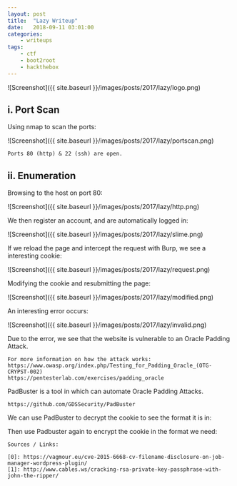 ```yaml
---
layout: post
title:	"Lazy Writeup"
date:	2018-09-11 03:01:00
categories:
    - writeups
tags:
    - ctf
    - boot2root
    - hackthebox
---
```

<head>
	<title> Lazy Writeup | HackTheBox </title>
</head>

![Screenshot]({{ site.baseurl }}/images/posts/2017/lazy/logo.png)

## i. Port Scan

Using nmap to scan the ports:

![Screenshot]({{ site.baseurl }}/images/posts/2017/lazy/portscan.png)

`Ports 80 (http) & 22 (ssh) are open.`

## ii. Enumeration

Browsing to the host on port 80:

![Screenshot]({{ site.baseurl }}/images/posts/2017/lazy/http.png)

We then register an account, and are automatically logged in:

![Screenshot]({{ site.baseurl }}/images/posts/2017/lazy/slime.png)

If we reload the page and intercept the request with Burp, we see a interesting cookie:

![Screenshot]({{ site.baseurl }}/images/posts/2017/lazy/request.png)

Modifying the cookie and resubmitting the page:

![Screenshot]({{ site.baseurl }}/images/posts/2017/lazy/modified.png)

An interesting error occurs:

![Screenshot]({{ site.baseurl }}/images/posts/2017/lazy/invalid.png)

Due to the error, we see that the website is vulnerable to an Oracle Padding Attack.

~~~
For more information on how the attack works:
https://www.owasp.org/index.php/Testing_for_Padding_Oracle_(OTG-CRYPST-002)
https://pentesterlab.com/exercises/padding_oracle
~~~

PadBuster is a tool in which can automate Oracle Padding Attacks.

~~~
https://github.com/GDSSecurity/PadBuster
~~~

We can use PadBuster to decrypt the cookie to see the format it is in:


Then use Padbuster again to encrypt the cookie in the format we need:








~~~
Sources / Links:

[0]: https://vagmour.eu/cve-2015-6668-cv-filename-disclosure-on-job-manager-wordpress-plugin/
[1]: http://www.cables.ws/cracking-rsa-private-key-passphrase-with-john-the-ripper/
~~~





